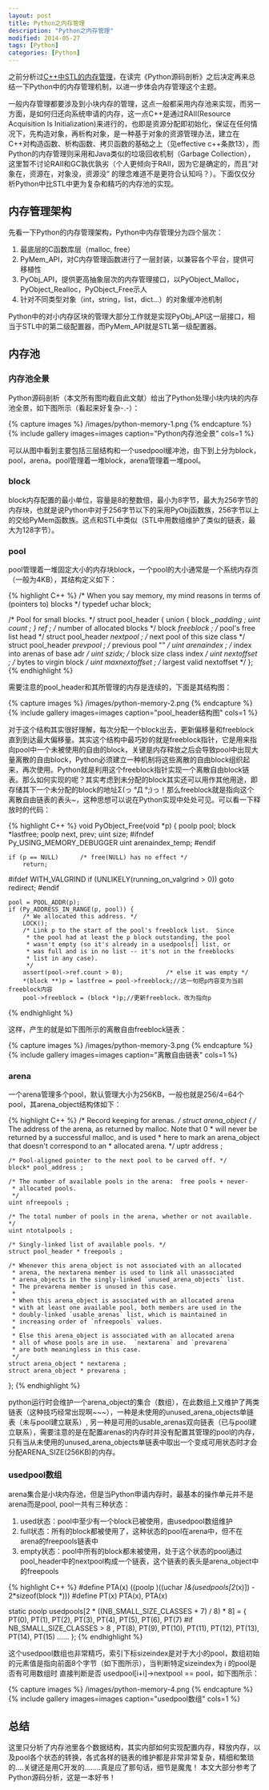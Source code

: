 ```yaml
---
layout: post
title: Python之内存管理
description: "Python之内存管理"
modified: 2014-05-27
tags: [Python]
categories: [Python]
---
```


之前分析过[C++中STL的内存管理](http://atimekiller.github.io/cpp-stl-memory-management/)，在读完《Python源码剖析》之后决定再来总结一下Python中的内存管理机制，以进一步体会内存管理这个主题。

一般内存管理都要涉及到小块内存的管理，这点一般都采用内存池来实现，而另一方面，是如何归还向系统申请的内存，这一点C++是通过RAII(Resource Acquisition Is Initialization)来进行的，也即是资源分配即初始化，保证在任何情况下，先构造对象，再析构对象，是一种基于对象的资源管理办法，建立在C++对构造函数、析构函数、拷贝函数的基础之上（见effective c++条款13），而Python的内存管理则采用和Java类似的垃圾回收机制（Garbage Collection），这里暂不讨论RAII和GC孰优孰劣（个人更倾向于RAII，因为它是确定的，而且“对象在，资源在，对象没，资源没” 的理念难道不是更符合认知吗？）。下面仅仅分析Python中比STL中更为复杂和精巧的内存池的实现。

## 内存管理架构
先看一下Python的内存管理架构，Python中内存管理分为四个层次：

1. 最底层的C函数库层（malloc, free）
2. PyMem_API，对C内存管理函数进行了一层封装，以兼容各个平台，提供可移植性
3. PyObj_API，提供更高抽象层次的内存管理接口，以PyObject_Malloc，PyObject_Realloc，PyObject_Free示人
4. 针对不同类型对象（int，string，list，dict...）的对象缓冲池机制

Python中的对小内存区块的管理大部分工作就是实现PyObj_API这一层接口，相当于STL中的第二级配置器，而PyMem_API就是STL第一级配置器。

## 内存池

### 内存池全景
Python源码剖析（本文所有图均截自此文献）给出了Python处理小块内块的内存池全景，如下图所示（看起来好复杂-.-）：

{% capture images %}
    /images/python-memory-1.png
{% endcapture %}
{% include gallery images=images caption="Python内存池全景" cols=1 %}

可以从图中看到主要包括三层结构和一个usedpool缓冲池，由下到上分为block，pool，arena。pool管理着一堆block，arena管理着一堆pool。

### block
block内存配置的最小单位，容量是8的整数倍，最小为8字节，最大为256字节的内存块，也就是说Python中对于256字节以下的采用PyObj函数族，256字节以上的交给PyMem函数族。这点和STL中类似（STL中用数组维护了类似的链表，最大为128字节）。

### pool
pool管理着一堆固定大小的内存块block，一个pool的大小通常是一个系统内存页（一般为4KB），其结构定义如下：

{% highlight C++ %}
     /* When you say memory, my mind reasons in terms of (pointers to) blocks */
typedef uchar block;

/* Pool for small blocks. */
struct pool_header {
    union { block *_padding ;
            uint count ; } ref ;          /* number of allocated blocks    */
    block *freeblock ;                   /* pool's free list head         */
    struct pool_header *nextpool ;       /* next pool of this size class  */
    struct pool_header *prevpool ;       /* previous pool       ""        */
    uint arenaindex ;                    /* index into arenas of base adr */
    uint szidx;                         /* block size class index        */
    uint nextoffset ;                    /* bytes to virgin block         */
    uint maxnextoffset ;                 /* largest valid nextoffset      */
};
{% endhighlight %}

需要注意的pool_header和其所管理的内存是连续的，下面是其结构图：

{% capture images %}
    /images/python-memory-2.png
{% endcapture %}
{% include gallery images=images caption="pool_header结构图" cols=1 %}

对于这个结构其实很好理解，每次分配一个block出去，更新偏移量和freeblock直到到达最大偏移量。其实这个结构中最巧妙的就是freeblock指针，它是用来指向pool中一个未被使用的自由的block，关键是内存释放之后会导致pool中出现大量离散的自由block，Python必须建立一种机制将这些离散的自由block组织起来，再次使用。Python就是利用这个freeblock指针实现一个离散自由block链表。那么如何实现的呢？其实考虑到未分配的block其实还可以用作其他用途，即存储其下一个未分配的block的地址Σ(っ °Д °;)っ！那么freeblock就是指向这个离散自由链表的表头~，这种思想可以说在Python实现中处处可见。可以看一下释放时的代码：

{% highlight C++ %}
void
PyObject_Free(void *p)
{
    poolp pool;
    block *lastfree;
    poolp next, prev;
    uint size;
#ifndef Py_USING_MEMORY_DEBUGGER
    uint arenaindex_temp;
#endif

    if (p == NULL)      /* free(NULL) has no effect */
        return;

#ifdef WITH_VALGRIND
    if (UNLIKELY(running_on_valgrind > 0))
        goto redirect;
#endif

    pool = POOL_ADDR(p);
    if (Py_ADDRESS_IN_RANGE(p, pool)) {
        /* We allocated this address. */
        LOCK();
        /* Link p to the start of the pool's freeblock list.  Since
         * the pool had at least the p block outstanding, the pool
         * wasn't empty (so it's already in a usedpools[] list, or
         * was full and is in no list -- it's not in the freeblocks
         * list in any case).
         */
        assert(pool->ref.count > 0);            /* else it was empty */
        *(block **)p = lastfree = pool->freeblock;//这一句把p内容变为当前freeblock内容
        pool->freeblock = (block *)p;//更新freeblock，改为指向p
{% endhighlight %}

这样，产生的就是如下图所示的离散自由freeblock链表：

{% capture images %}
    /images/python-memory-3.png
{% endcapture %}
{% include gallery images=images caption="离散自由链表" cols=1 %}

### arena
一个arena管理多个pool，默认管理大小为256KB，一般也就是256/4=64个pool，其arena_object结构体如下：

{% highlight C++ %}
/* Record keeping for arenas. */
struct arena_object {
    /* The address of the arena, as returned by malloc.  Note that 0
     * will never be returned by a successful malloc, and is used
     * here to mark an arena_object that doesn't correspond to an
     * allocated arena.
     */
    uptr address ;

    /* Pool-aligned pointer to the next pool to be carved off. */
    block* pool_address ;

    /* The number of available pools in the arena:  free pools + never-
     * allocated pools.
     */
    uint nfreepools ;

    /* The total number of pools in the arena, whether or not available. */
    uint ntotalpools ;

    /* Singly-linked list of available pools. */
    struct pool_header * freepools ;

    /* Whenever this arena_object is not associated with an allocated
     * arena, the nextarena member is used to link all unassociated
     * arena_objects in the singly-linked `unused_arena_objects` list.
     * The prevarena member is unused in this case.
     *
     * When this arena_object is associated with an allocated arena
     * with at least one available pool, both members are used in the
     * doubly-linked `usable_arenas` list, which is maintained in
     * increasing order of `nfreepools` values.
     *
     * Else this arena_object is associated with an allocated arena
     * all of whose pools are in use.  `nextarena` and `prevarena`
     * are both meaningless in this case.
     */
    struct arena_object * nextarena ;
    struct arena_object * prevarena ;
};
{% endhighlight %}

python运行时会维护一个arena_object的集合（数组），在此数组上又维护了两类链表（这种技巧经常出现啊~~~），一种是未使用的unused_arena_objects单链表（未与pool建立联系）, 另一种是可用的usable_arenas双向链表（已与pool建立联系），需要注意的是在配置arenas的内存时并没有配置其管理的pool的内存，只有当从未使用的unused_arena_objects单链表中取出一个变成可用状态时才会分配ARENA_SIZE(256KB)的内存。

### usedpool数组
arena集合是小块内存池，但是当Python申请内存时，最基本的操作单元并不是arena而是pool, pool一共有三种状态：

1. used状态：pool中至少有一个block已被使用，由usedpool数组维护
2. full状态：所有的block都被使用了，这种状态的pool在arena中，但不在arena的freepools链表中
3. empty状态：pool中所有的block都未被使用，处于这个状态的pool通过pool_header中的nextpool构成一个链表，这个链表的表头是arena_object中的freepools

{% highlight C++ %}
#define PTA(x)  ((poolp )((uchar *)&(usedpools[2*(x)]) - 2*sizeof(block *)))
#define PT(x)   PTA(x), PTA(x)

static poolp usedpools[2 * ((NB_SMALL_SIZE_CLASSES + 7) / 8) * 8] = {
    PT(0), PT(1), PT(2), PT(3), PT(4), PT(5), PT(6), PT(7)
#if NB_SMALL_SIZE_CLASSES > 8
    , PT(8), PT(9), PT(10), PT(11), PT(12), PT(13), PT(14), PT(15)
......
};
{% endhighlight %}

这个usedpool数组也非常精巧，索引下标sizeindex是对于大小的pool，数组初始的元素值是指向前面8个字节（如下图所示），当判断特定sizeindex为 i 的pool是否有可用数组时 直接判断是否 usedpool[i+i]->nextpool == pool，如下图所示：

{% capture images %}
    /images/python-memory-4.png
{% endcapture %}
{% include gallery images=images caption="usedpool数组" cols=1 %}

## 总结
这里只分析了内存池里各个数据结构，其实内部如何实现配置内存，释放内存，以及pool各个状态的转换，各式各样的链表的维护都是非常非常复杂，精细和繁琐的....关键还是用C开发的........真是应了那句话，细节是魔鬼！
本文大部分参考了Python源码分析，这是一本好书！